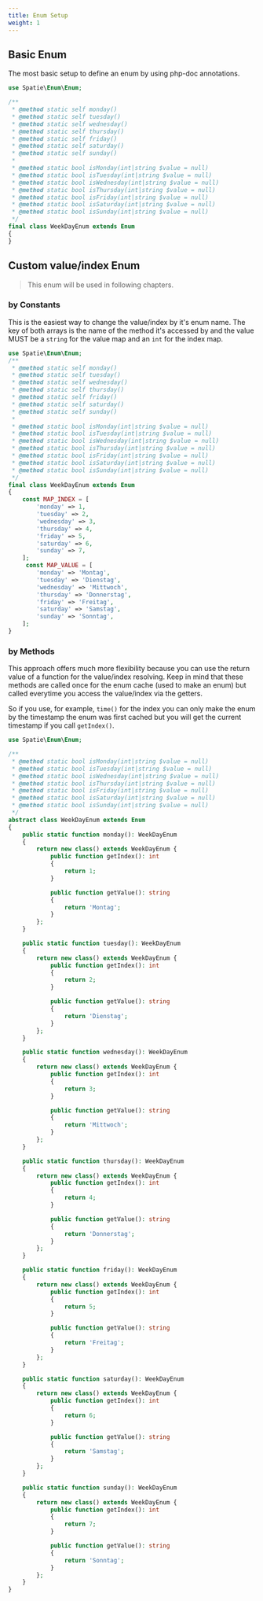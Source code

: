 ```yaml
---
title: Enum Setup
weight: 1
---
```


## Basic Enum

The most basic setup to define an enum by using php-doc annotations.

```php
use Spatie\Enum\Enum;

/**
 * @method static self monday()
 * @method static self tuesday()
 * @method static self wednesday()
 * @method static self thursday()
 * @method static self friday()
 * @method static self saturday()
 * @method static self sunday()
 *
 * @method static bool isMonday(int|string $value = null)
 * @method static bool isTuesday(int|string $value = null)
 * @method static bool isWednesday(int|string $value = null)
 * @method static bool isThursday(int|string $value = null)
 * @method static bool isFriday(int|string $value = null)
 * @method static bool isSaturday(int|string $value = null)
 * @method static bool isSunday(int|string $value = null)
 */
final class WeekDayEnum extends Enum
{
}
```

## Custom value/index Enum

> This enum will be used in following chapters.

### by Constants

This is the easiest way to change the value/index by it's enum name. The key of both arrays is the name of the method it's accessed by and the value MUST be a `string` for the value map and an `int` for the index map.

```php
use Spatie\Enum\Enum;
/**
 * @method static self monday()
 * @method static self tuesday()
 * @method static self wednesday()
 * @method static self thursday()
 * @method static self friday()
 * @method static self saturday()
 * @method static self sunday()
 *
 * @method static bool isMonday(int|string $value = null)
 * @method static bool isTuesday(int|string $value = null)
 * @method static bool isWednesday(int|string $value = null)
 * @method static bool isThursday(int|string $value = null)
 * @method static bool isFriday(int|string $value = null)
 * @method static bool isSaturday(int|string $value = null)
 * @method static bool isSunday(int|string $value = null)
 */
final class WeekDayEnum extends Enum
{
    const MAP_INDEX = [
        'monday' => 1,
        'tuesday' => 2,
        'wednesday' => 3,
        'thursday' => 4,
        'friday' => 5,
        'saturday' => 6,
        'sunday' => 7,
    ];
     const MAP_VALUE = [
        'monday' => 'Montag',
        'tuesday' => 'Dienstag',
        'wednesday' => 'Mittwoch',
        'thursday' => 'Donnerstag',
        'friday' => 'Freitag',
        'saturday' => 'Samstag',
        'sunday' => 'Sonntag',
    ];
}
```

### by Methods

This approach offers much more flexibility because you can use the return value of a function for the value/index resolving. Keep in mind that these methods are called once for the enum cache (used to make an enum) but called everytime you access the value/index via the getters.

So if you use, for example, `time()` for the index you can only make the enum by the timestamp the enum was first cached but you will get the current timestamp if you call `getIndex()`.

```php
use Spatie\Enum\Enum;

/**
 * @method static bool isMonday(int|string $value = null)
 * @method static bool isTuesday(int|string $value = null)
 * @method static bool isWednesday(int|string $value = null)
 * @method static bool isThursday(int|string $value = null)
 * @method static bool isFriday(int|string $value = null)
 * @method static bool isSaturday(int|string $value = null)
 * @method static bool isSunday(int|string $value = null)
 */
abstract class WeekDayEnum extends Enum
{
    public static function monday(): WeekDayEnum
    {
        return new class() extends WeekDayEnum {
            public function getIndex(): int
            {
                return 1;
            }

            public function getValue(): string
            {
                return 'Montag';
            }
        };
    }

    public static function tuesday(): WeekDayEnum
    {
        return new class() extends WeekDayEnum {
            public function getIndex(): int
            {
                return 2;
            }

            public function getValue(): string
            {
                return 'Dienstag';
            }
        };
    }

    public static function wednesday(): WeekDayEnum
    {
        return new class() extends WeekDayEnum {
            public function getIndex(): int
            {
                return 3;
            }

            public function getValue(): string
            {
                return 'Mittwoch';
            }
        };
    }

    public static function thursday(): WeekDayEnum
    {
        return new class() extends WeekDayEnum {
            public function getIndex(): int
            {
                return 4;
            }

            public function getValue(): string
            {
                return 'Donnerstag';
            }
        };
    }

    public static function friday(): WeekDayEnum
    {
        return new class() extends WeekDayEnum {
            public function getIndex(): int
            {
                return 5;
            }

            public function getValue(): string
            {
                return 'Freitag';
            }
        };
    }

    public static function saturday(): WeekDayEnum
    {
        return new class() extends WeekDayEnum {
            public function getIndex(): int
            {
                return 6;
            }

            public function getValue(): string
            {
                return 'Samstag';
            }
        };
    }

    public static function sunday(): WeekDayEnum
    {
        return new class() extends WeekDayEnum {
            public function getIndex(): int
            {
                return 7;
            }

            public function getValue(): string
            {
                return 'Sonntag';
            }
        };
    }
}
```
